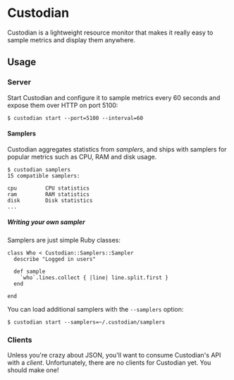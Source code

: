 # Custodian

Custodian is a lightweight resource monitor that makes it really easy
to sample metrics and display them anywhere.

## Usage

### Server

Start Custodian and configure it to sample metrics every 60 seconds and expose
them over HTTP on port 5100:

    $ custodian start --port=5100 --interval=60

#### Samplers

Custodian aggregates statistics from *samplers*, and ships with samplers for
popular metrics such as CPU, RAM and disk usage.

    $ custodian samplers
    15 compatible samplers:

    cpu         CPU statistics
    ram         RAM statistics
    disk        Disk statistics
    ...

##### Writing your own sampler

Samplers are just simple Ruby classes:

    class Who < Custodian::Samplers::Sampler
      describe "Logged in users"

      def sample
        `who`.lines.collect { |line| line.split.first }
      end

    end

You can load additional samplers with the `--samplers` option:

    $ custodian start --samplers=~/.custodian/samplers

### Clients

Unless you're crazy about JSON, you'll want to consume Custodian's API
with a *client*. Unfortunately, there are no clients for Custodian yet.
You should make one!

